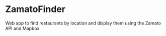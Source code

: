 # ZamatoFinder
Web app to find restaurants by location and display them using the Zamato API and Mapbox

